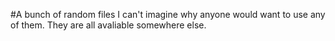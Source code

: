 #A bunch of random files
I can't imagine why anyone would want to use any of them. They are all avaliable somewhere else.
